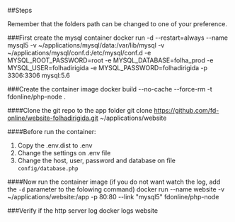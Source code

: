 ##Steps

Remember that the folders path can be changed to one of your preference.

###First create the mysql container
    docker run -d --restart=always --name mysql5 -v ~/applications/mysql/data:/var/lib/mysql -v ~/applications/mysql/conf.d:/etc/mysql/conf.d -e MYSQL_ROOT_PASSWORD=root -e MYSQL_DATABASE=folha_prod -e MYSQL_USER=folhadirigida -e MYSQL_PASSWORD=folhadirigida -p 3306:3306 mysql:5.6

###Create the container image
    docker build --no-cache --force-rm -t fdonline/php-node .

####Clone the git repo to the app folder
    git clone https://github.com/fd-online/website-folhadirigida.git ~/applications/website

####Before run the container:
1. Copy the .env.dist to .env
1. Change the settings on .env file
1. Change the host, user, password and database on file `config/database.php`

####Now run the container image (if you do not want watch the log, add the `-d` parameter to the folowing command)
    docker run --name website -v ~/applications/website:/app -p 80:80 --link "mysql5" fdonline/php-node

###Verify if the http server log
    docker logs website